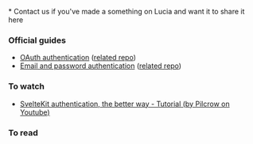 \* Contact us if you've made a something on Lucia and want it to share it here

### Official guides
- [OAuth authentication](/guides/oauth) ([related repo](https://github.com/pilcrowOnPaper/lucia-sveltekit/tree/main/apps/example-password-oauth))
- [Email and password authentication](/guides/email-and-password) ([related repo](https://github.com/pilcrowOnPaper/lucia-sveltekit/tree/main/apps/example-password-oauth))

### To watch
- [SvelteKit authentication, the better way - Tutorial (by Pilcrow on Youtube)](https://youtu.be/Y98KipzwVdM)

### To read
